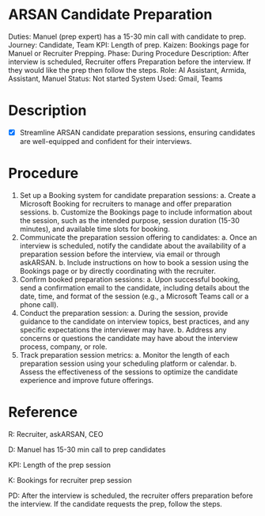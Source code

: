 # ARSAN Candidate Preparation

Duties: Manuel (prep expert) has a 15-30 min call with candidate to prep.
Journey: Candidate, Team
KPI: Length of prep.
Kaizen: Bookings page for Manuel or Recruiter Prepping.
Phase: During
Procedure Description: After interview is scheduled, Recruiter offers Preparation before the interview. If they would like the prep then follow the steps.
Role: AI Assistant, Armida, Assistant, Manuel
Status: Not started
System Used: Gmail, Teams

# Description

- [x]  Streamline ARSAN candidate preparation sessions, ensuring candidates are well-equipped and confident for their interviews.

# Procedure

1. Set up a Booking system for candidate preparation sessions:
a. Create a Microsoft Booking for recruiters to manage and offer preparation sessions.
b. Customize the Bookings page to include information about the session, such as the intended purpose, session duration (15-30 minutes), and available time slots for booking.
2. Communicate the preparation session offering to candidates:
a. Once an interview is scheduled, notify the candidate about the availability of a preparation session before the interview, via email or through askARSAN.
b. Include instructions on how to book a session using the Bookings page or by directly coordinating with the recruiter.
3. Confirm booked preparation sessions:
a. Upon successful booking, send a confirmation email to the candidate, including details about the date, time, and format of the session (e.g., a Microsoft Teams call or a phone call).
4. Conduct the preparation session:
a. During the session, provide guidance to the candidate on interview topics, best practices, and any specific expectations the interviewer may have.
b. Address any concerns or questions the candidate may have about the interview process, company, or role.
5. Track preparation session metrics:
a. Monitor the length of each preparation session using your scheduling platform or calendar.
b. Assess the effectiveness of the sessions to optimize the candidate experience and improve future offerings.

# Reference

R: Recruiter, askARSAN, CEO

D: Manuel has 15-30 min call to prep candidates

KPI: Length of the prep session

K: Bookings for recruiter prep session

PD: After the interview is scheduled, the recruiter offers preparation before the interview. If the candidate requests the prep, follow the steps.